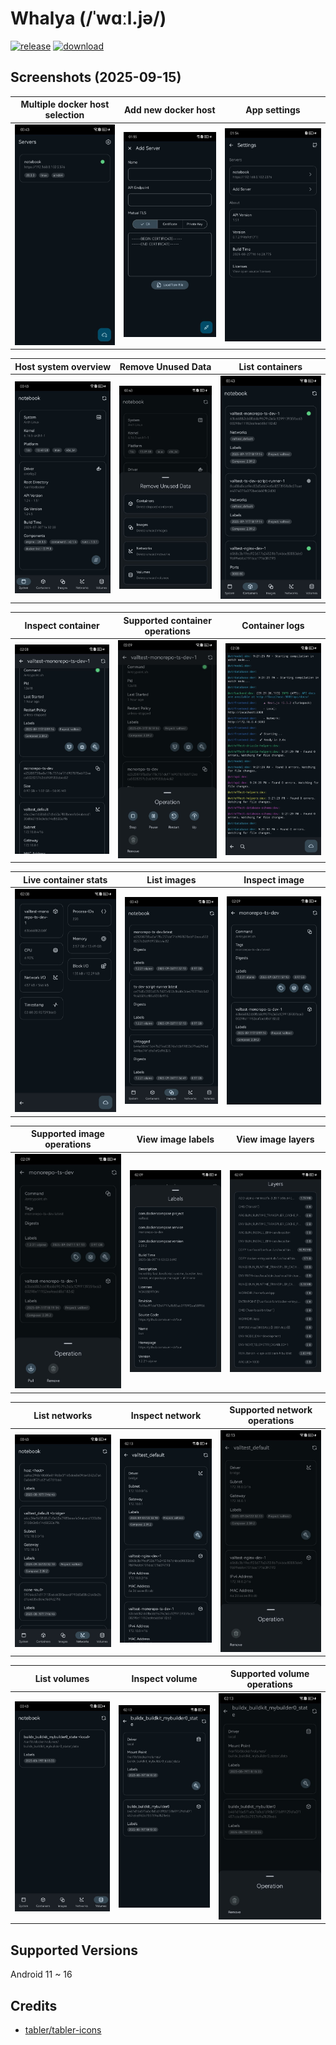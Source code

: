# Whalya (/ˈwɑːl.jə/)

[![release](https://img.shields.io/github/v/release/SanmerApps/Whalya?label=release&color=red)](https://github.com/SanmerApps/Whalya/releases) [![download](https://shields.io/github/downloads/SanmerApps/Whalya/total?label=download)](https://github.com/SanmerApps/Whalya/releases/latest)

## Screenshots (2025-09-15)

| Multiple docker host selection                       | Add new docker host                                        | App settings                                           |
| ---------------------------------------------------- | ---------------------------------------------------------- | ------------------------------------------------------ |
| ![Servers screenshot](./screenshots/000_servers.jpg) | ![Add server screenshot](./screenshots/010_add_server.jpg) | ![Settings screenshot](./screenshots/020_settings.jpg) |

| Host system overview                                       | Remove Unused Data                                                         | List containers                                                    |
| ---------------------------------------------------------- | -------------------------------------------------------------------------- | ------------------------------------------------------------------ |
| ![System tab screenshot](./screenshots/100_system_tab.jpg) | ![Remove unused data screenshot](./screenshots/110_remove_unused_data.jpg) | ![Containers tab screenshot](./screenshots/200_containers_tab.jpg) |

| Inspect container                                                          | Supported container operations                                                                           | Container logs                                                                       |
| -------------------------------------------------------------------------- | -------------------------------------------------------------------------------------------------------- | ------------------------------------------------------------------------------------ |
| ![Specific container screenshot](./screenshots/210_specific_container.jpg) | ![Specific container operation menu screenshot](./screenshots/211_specific_container_operation_menu.jpg) | ![Specific container logs screenshot](./screenshots/212_specific_container_logs.jpg) |

| Live container stats                                                                             | List images                                                | Inspect image                                                      |
| ------------------------------------------------------------------------------------------------ | ---------------------------------------------------------- | ------------------------------------------------------------------ |
| ![Specific container live stats screenshot](./screenshots/213_specific_container_live_stats.jpg) | ![Images tab screenshot](./screenshots/300_images_tab.jpg) | ![Specific image screenshot](./screenshots/310_specific_image.jpg) |

| Supported image operations                                                                       | View image labels                                                                | View image layers                                                                |
| ------------------------------------------------------------------------------------------------ | -------------------------------------------------------------------------------- | -------------------------------------------------------------------------------- |
| ![Specific image operation menu screenshot](./screenshots/311_specific_image_operation_menu.jpg) | ![Specific image labels screenshot](./screenshots/312_specific_image_labels.jpg) | ![Specific image layers screenshot](./screenshots/313_specific_image_layers.jpg) |

| List networks                                                  | Inspect network                                                        | Supported network operations                                                                         |
| -------------------------------------------------------------- | ---------------------------------------------------------------------- | ---------------------------------------------------------------------------------------------------- |
| ![Networks tab screenshot](./screenshots/400_networks_tab.jpg) | ![Specific network screenshot](./screenshots/410_specific_network.jpg) | ![Specific network operation menu screenshot](./screenshots/411_specific_network_operation_menu.jpg) |

| List volumes                                                 | Inspect volume                                                       | Supported volume operations                                                                        |
| ------------------------------------------------------------ | -------------------------------------------------------------------- | -------------------------------------------------------------------------------------------------- |
| ![Volumes tab screenshot](./screenshots/500_volumes_tab.jpg) | ![Specific volume screenshot](./screenshots/510_specific_volume.jpg) | ![Specific volume operation menu screenshot](./screenshots/511_specific_volume_operation_menu.jpg) |

## Supported Versions

Android 11 ~ 16

## Credits

- [tabler/tabler-icons](https://github.com/tabler/tabler-icons.git)

